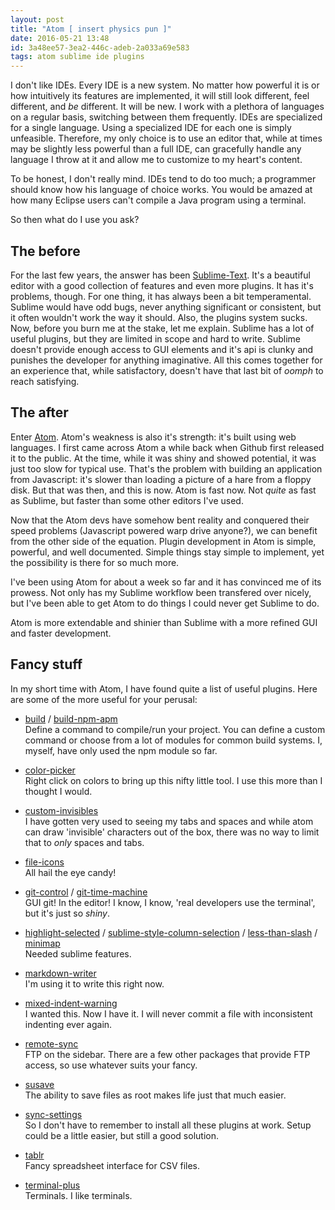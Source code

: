 ```yaml
---
layout: post
title: "Atom [ insert physics pun ]"
date: 2016-05-21 13:48
id: 3a48ee57-3ea2-446c-adeb-2a033a69e583
tags: atom sublime ide plugins
---
```

I don't like IDEs. Every IDE is a new system. No matter how powerful it is or how intuitively its features are implemented, it will still look different, feel different, and *be* different. It will be new. I work with a plethora of languages on a regular basis, switching between them frequently. IDEs are specialized for a single language. Using a specialized IDE for each one is simply unfeasible. Therefore, my only choice is to use an editor that, while at times may be slightly less powerful than a full IDE, can gracefully handle any language I throw at it and allow me to customize to my heart's content.  

To be honest, I don't really mind. IDEs tend to do too much; a programmer should know how his language of choice works. You would be amazed at how many Eclipse users can't compile a Java program using a terminal.  

So then what do I use you ask?  

## The before

For the last few years, the answer has been [Sublime-Text](http://sublimetext.com/). It's a beautiful editor with a good collection of features and even more plugins. It has it's problems, though. For one thing, it has always been a bit temperamental. Sublime would have odd bugs, never anything significant or consistent, but it often wouldn't work the way it should. Also, the plugins system sucks. Now, before you burn me at the stake, let me explain. Sublime has a lot of useful plugins, but they are limited in scope and hard to write. Sublime doesn't provide enough access to GUI elements and it's api is clunky and punishes the developer for anything imaginative. All this comes together for an experience that, while satisfactory, doesn't have that last bit of *oomph* to reach satisfying.

## The after

Enter [Atom](http://atom.io). Atom's weakness is also it's strength: it's built using web languages. I first came across Atom a while back when Github first released it to the public. At the time, while it was shiny and showed potential, it was just too slow for typical use. That's the problem with building an application from Javascript: it's slower than loading a picture of a hare from a floppy disk. But that was then, and this is now. Atom is fast now. Not *quite* as fast as Sublime, but faster than some other editors I've used.  

Now that the Atom devs have somehow bent reality and conquered their speed problems (Javascript powered warp drive anyone?), we can benefit from the other side of the equation. Plugin development in Atom is simple, powerful, and well documented. Simple things stay simple to implement, yet the possibility is there for so much more.  

I've been using Atom for about a week so far and it has convinced me of its prowess. Not only has my Sublime workflow been transfered over nicely, but I've been able to get Atom to do things I could never get Sublime to do.  

Atom is more extendable and shinier than Sublime with a more refined GUI and faster development.

## Fancy stuff

In my short time with Atom, I have found quite a list of useful plugins. Here are some of the more useful for your perusal:  

* [build](https://atom.io/packages/atom-build) / [build-npm-apm](https://atom.io/packages/build-npm-apm)  
 Define a command to compile/run your project. You can define a custom command or choose from a lot of modules for common build systems. I, myself, have only used the npm module so far.

* [color-picker](https://atom.io/packages/color-picker)  
 Right click on colors to bring up this nifty little tool. I use this more than I thought I would.

* [custom-invisibles](https://atom.io/packages/custom-invisibles)  
 I have gotten very used to seeing my tabs and spaces and while atom can draw 'invisible' characters out of the box, there was no way to limit that to *only* spaces and tabs.  

* [file-icons](https://atom.io/packages/file-icons)  
 All hail the eye candy!

* [git-control](https://atom.io/packages/git-control) / [git-time-machine](https://atom.io/packages/git-time-machine)  
 GUI git! In the editor! I know, I know, 'real developers use the terminal', but it's just so *shiny*.

* [highlight-selected](https://atom.io/packages/highlight-selected) / [sublime-style-column-selection](https://atom.io/packages/sublime-style-column-selection) / [less-than-slash](https://atom.io/packages/less-than-slash) / [minimap](https://atom.io/packages/minimap)  
 Needed sublime features.

* [markdown-writer](https://atom.io/packages/markdown-writer)  
 I'm using it to write this right now.

* [mixed-indent-warning](https://atom.io/packages/mixed-indent-warning)  
 I wanted this. Now I have it. I will never commit a file with inconsistent indenting ever again.  

* [remote-sync](https://atom.io/packages/remote-sync)  
 FTP on the sidebar. There are a few other packages that provide FTP access, so use whatever suits your fancy.

* [susave](https://atom.io/packages/susave)  
 The ability to save files as root makes life just that much easier.

* [sync-settings](https://atom.io/packages/sync-settings)  
 So I don't have to remember to install all these plugins at work. Setup could be a little easier, but still a good solution.

* [tablr](https://atom.io/packages/tablr)  
 Fancy spreadsheet interface for CSV files.

* [terminal-plus](https://atom.io/packages/terminal-plus)  
 Terminals. I like terminals.
